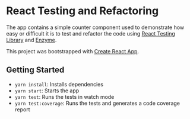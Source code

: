 # React Testing and Refactoring

The app contains a simple counter component used to demonstrate how easy or difficult it is to test and refactor the code using [React Testing Library](https://testing-library.com/docs/react-testing-library/intro/) and [Enzyme](https://enzymejs.github.io/enzyme/).

This project was bootstrapped with [Create React App](https://github.com/facebook/create-react-app).

## Getting Started

- `yarn install`: Installs dependencies
- `yarn start`: Starts the app
- `yarn test`: Runs the tests in watch mode
- `yarn test:coverage`: Runs the tests and generates a code coverage report
